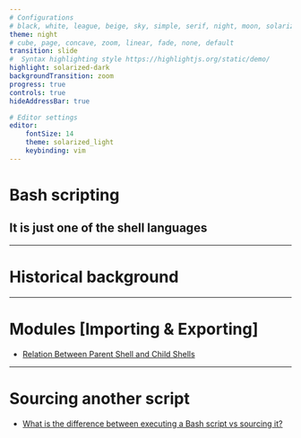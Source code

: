 ```yaml
---
# Configurations
# black, white, league, beige, sky, simple, serif, night, moon, solarized
theme: night
# cube, page, concave, zoom, linear, fade, none, default 
transition: slide
#  Syntax highlighting style https://highlightjs.org/static/demo/
highlight: solarized-dark
backgroundTransition: zoom
progress: true
controls: true
hideAddressBar: true

# Editor settings
editor:
    fontSize: 14
    theme: solarized_light
    keybinding: vim
---
```


# Bash scripting

## It is just one of the shell languages

<style>
@import url('https://fonts.googleapis.com/css2?family=Playfair+Display:wght@800&display=swap');
.slide { color:#116466; background: #2c3531;}
.slide h1{ color: #ffcb9a; font-family: 'Playfair Display', serif; }
.reveal p { color: #d1e8e2;}
.reveal li{ color: #d1e8e2;}
.reveal a { color: #89b08c; }
.reveal .controls { color: #0a97b0; }
.reveal .progress { color: #1b6ca8; }
</style>
---

# Historical background

---

# Modules [Importing & Exporting]

- [Relation Between Parent Shell and Child Shells](https://www.baeldung.com/linux/bash-variables-export#relation-between-parent-shell-and-child-shells)

---

# Sourcing another script

- [What is the difference between executing a Bash script vs sourcing it?](https://superuser.com/questions/176783/what-is-the-difference-between-executing-a-bash-script-vs-sourcing-it)
